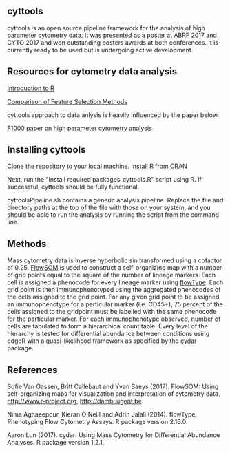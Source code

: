 ## cyttools

cyttools is an open source pipeline framework for the analysis of high parameter cytometry data. It was presented as a poster at ABRF 2017 and CYTO 2017 and won outstanding posters awards at both conferences. It is currently ready to be used but is undergoing active development.

## Resources for cytometry data analysis

[Introduction to R](http://briancapaldo.com/SlideDeck.html)

[Comparison of Feature Selection Methods](http://onlinelibrary.wiley.com/doi/10.1002/cyto.a.23030/full)

cyttools approach to data anlysis is heavily influenced by the paper below.

[F1000 paper on high parameter cytometry analysis](https://f1000research.com/articles/6-748/v1)

## Installing cyttools

Clone the repository to your local machine. Install R from [CRAN](https://cran.r-project.org/)

Next, run the "Install required packages_cyttools.R" script using R. If successful, cyttools should be fully functional.

cyttoolsPipeline.sh contains a generic analysis pipeline. Replace the file and directory paths at the top of the file with those on your system, and you should be able to run the analysis by running the script from the command line.

## Methods

Mass cytometry data is inverse hyberbolic sin transformed using a cofactor of 0.25. [FlowSOM](http://bioconductor.org/packages/release/bioc/html/FlowSOM.html) is used to construct a self-organizing map with a number of grid points equal to the square of the number of lineage markers. Each cell is assigned a phenocode for every lineage marker using [flowType](http://bioconductor.org/packages/release/bioc/html/flowType.html). Each grid point is then immunophenotyped using the aggregated phenocodes of the cells assigned to the grid point. For any given grid point to be assigned an immunophenotype for a particular marker (i.e. CD45+), 75 percent of the cells assigned to the gridpoint must be labelled with the same phenocode for the particular marker. For each immunophenotype observed, number of cells are tabulated to form a hierarchical count table. Every level of the hierarchy is tested for differential abundance between conditions using edgeR with a quasi-likelihood framework as specified by the [cydar](http://bioconductor.org/packages/release/bioc/html/cydar.html) package. 

## References

Sofie Van Gassen, Britt Callebaut and Yvan Saeys (2017). FlowSOM: Using self-organizing maps for visualization and interpretation of cytometry data.
  http://www.r-project.org, http://dambi.ugent.be.
  
Nima Aghaeepour, Kieran O'Neill and Adrin Jalali (2014). flowType: Phenotyping Flow Cytometry Assays. R package version 2.16.0.

Aaron Lun (2017). cydar: Using Mass Cytometry for Differential Abundance Analyses. R package version 1.2.1.